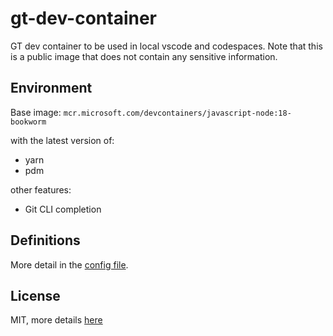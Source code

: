 # gt-dev-container

GT dev container to be used in local vscode and codespaces. Note that this is a public image that does not contain any sensitive information.

## Environment

Base image: `mcr.microsoft.com/devcontainers/javascript-node:18-bookworm`

with the latest version of:

- yarn
- pdm

other features:

- Git CLI completion

## Definitions

More detail in the [config file](./.devcontainer.json).

## License

MIT, more details [here](./LICENSE)
